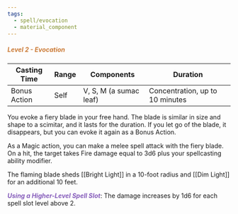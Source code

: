 ```yaml
---
tags:
  - spell/evocation
  - material_component
---
```

##### *<span style="color:rgb(203, 123, 55)">Level 2 - Evocation</span>*

|Casting Time|Range|Components|Duration|
|---|---|---|---|
|Bonus Action|Self|V, S, M (a sumac leaf)|Concentration, up to 10 minutes|


You evoke a fiery blade in your free hand. The blade is similar in size and shape to a scimitar, and it lasts for the duration. If you let go of the blade, it disappears, but you can evoke it again as a Bonus Action. 

As a Magic action, you can make a melee spell attack with the fiery blade. On a hit, the target takes Fire damage equal to 3d6 plus your spellcasting ability modifier. 

The flaming blade sheds [[Bright Light]] in a 10-foot radius and [[Dim Light]] for an additional 10 feet. 

***<span style="color:rgb(134, 93, 187)">Using a Higher-Level Spell Slot</span>***: The damage increases by 1d6 for each spell slot level above 2.